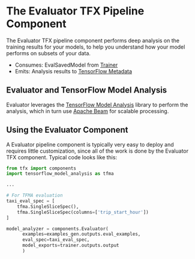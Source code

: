 # The Evaluator TFX Pipeline Component

The Evaluator TFX pipeline component performs deep analysis on the training
results for your models, to help you understand how your model performs on
subsets of your data.

*   Consumes: EvalSavedModel from [Trainer](trainer.md)
*   Emits: Analysis results to [TensorFlow Metadata](mlmd.md)

## Evaluator and TensorFlow Model Analysis

Evaluator leverages the [TensorFlow Model Analysis](tfma.md) library to perform
the analysis, which in turn use [Apache Beam](beam.md) for scalable processing.

## Using the Evaluator Component

A Evaluator pipeline component is typically very easy to deploy and requires little
customization, since all of the work is done by the Evaluator TFX component.
Typical code looks like this:

```python
from tfx import components
import tensorflow_model_analysis as tfma

...

# For TFMA evaluation
taxi_eval_spec = [
    tfma.SingleSliceSpec(),
    tfma.SingleSliceSpec(columns=['trip_start_hour'])
]

model_analyzer = components.Evaluator(
      examples=examples_gen.outputs.eval_examples,
      eval_spec=taxi_eval_spec,
      model_exports=trainer.outputs.output
      )
```
